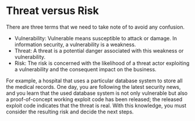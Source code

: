 # Threat versus Risk

There are three terms that we need to take note of to avoid any confusion.

* Vulnerability: Vulnerable means susceptible to attack or damage. In information security, a vulnerability is a weakness.
* Threat: A threat is a potential danger associated with this weakness or vulnerability.
* Risk: The risk is concerned with the likelihood of a threat actor exploiting a vulnerability and the consequent impact on the business.

For example, a hospital that uses a particular database system to store all the medical records. One day, you are 
following the latest security news, and you learn that the used database system is not only vulnerable but also a 
proof-of-concept working exploit code has been released; the released exploit code indicates that the threat is real. 
With this knowledge, you must consider the resulting risk and decide the next steps.